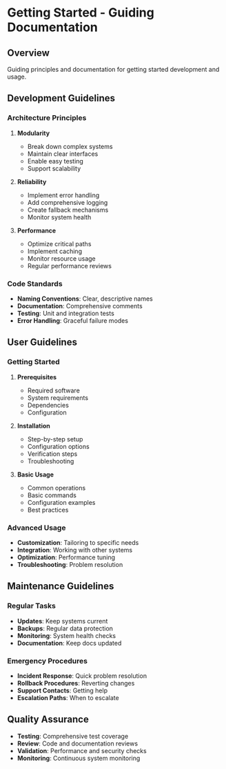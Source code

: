 # Getting Started - Guiding Documentation

## Overview
Guiding principles and documentation for getting started development and usage.

## Development Guidelines

### Architecture Principles
1. **Modularity**
   - Break down complex systems
   - Maintain clear interfaces
   - Enable easy testing
   - Support scalability

2. **Reliability**
   - Implement error handling
   - Add comprehensive logging
   - Create fallback mechanisms
   - Monitor system health

3. **Performance**
   - Optimize critical paths
   - Implement caching
   - Monitor resource usage
   - Regular performance reviews

### Code Standards
- **Naming Conventions**: Clear, descriptive names
- **Documentation**: Comprehensive comments
- **Testing**: Unit and integration tests
- **Error Handling**: Graceful failure modes

## User Guidelines

### Getting Started
1. **Prerequisites**
   - Required software
   - System requirements
   - Dependencies
   - Configuration

2. **Installation**
   - Step-by-step setup
   - Configuration options
   - Verification steps
   - Troubleshooting

3. **Basic Usage**
   - Common operations
   - Basic commands
   - Configuration examples
   - Best practices

### Advanced Usage
- **Customization**: Tailoring to specific needs
- **Integration**: Working with other systems
- **Optimization**: Performance tuning
- **Troubleshooting**: Problem resolution

## Maintenance Guidelines

### Regular Tasks
- **Updates**: Keep systems current
- **Backups**: Regular data protection
- **Monitoring**: System health checks
- **Documentation**: Keep docs updated

### Emergency Procedures
- **Incident Response**: Quick problem resolution
- **Rollback Procedures**: Reverting changes
- **Support Contacts**: Getting help
- **Escalation Paths**: When to escalate

## Quality Assurance
- **Testing**: Comprehensive test coverage
- **Review**: Code and documentation reviews
- **Validation**: Performance and security checks
- **Monitoring**: Continuous system monitoring
